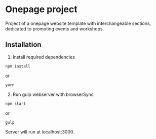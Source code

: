 Onepage project
===============

Project of a onepage website template with interchangeable sections, dedicated to promoting events and workshops.

## Installation

1. Install required dependencies
```
npm install
```
or
```
yarn
```

2. Run gulp webserver with browserSync
```
npm start
```
or
```
gulp
```

Server will run at localhost:3000.
